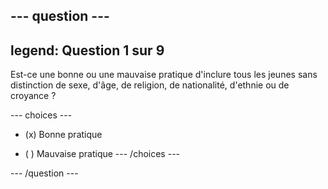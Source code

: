 --- question ---
---
legend: Question 1 sur 9
---

Est-ce une bonne ou une mauvaise pratique d'inclure tous les jeunes sans distinction de sexe, d'âge, de religion, de nationalité, d'ethnie ou de croyance ?

--- choices ---
- (x) Bonne pratique

- ( ) Mauvaise pratique
--- /choices ---

--- /question ---
